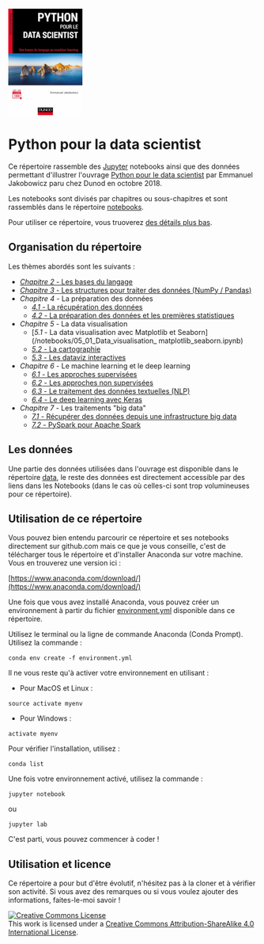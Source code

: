 ![](/other/python-pour-le-data-scientist-dunod.jpeg)

# Python pour la data scientist

Ce répertoire rassemble des [Jupyter](http://jupyter.org/) notebooks ainsi que des données permettant d'illustrer l'ouvrage [Python pour le data scientist](https://www.dunod.com/sciences-techniques/python-pour-data-scientist-bases-du-langage-au-machine-learning) par Emmanuel Jakobowicz paru chez Dunod en octobre 2018.

Les notebooks sont divisés par chapitres ou sous-chapitres et sont rassemblés dans le répertoire [notebooks](/notebooks/).

Pour utiliser ce répertoire, vous truoverez [des détails plus bas](#utilisation).

## Organisation du répertoire

Les thèmes abordés sont les suivants :

- [*Chapitre 2* - Les bases du langage](/notebooks/02_python_from_scratch.ipynb)
- [*Chapitre 3* - Les structures pour traiter des données (NumPy / Pandas)](/notebooks/03_numpy_pandas_bases.ipynb)
- *Chapitre 4* - La préparation des données
  - [*4.1* - La récupération des données](/notebooks/04_01_recuperation_des_donnees.ipynb)
  - [*4.2* - La préparation des données et les premières statistiques](/notebooks/04_02_manipulation_description_des_donnees.ipynb)
- *Chapitre 5* - La data visualisation
  - [*5.1* - La data visualisation avec Matplotlib et Seaborn](/notebooks/05_01_Data_visualisation_ matplotlib_seaborn.ipynb)
  - [*5.2* - La cartographie](/notebooks/05_02_Data_visualisation_cartographie.ipynb)
  - [*5.3* - Les dataviz interactives](/notebooks/05_03_Visualisations_interactives.ipynb)
- *Chapitre 6* - Le machine learning et le deep learning
  - [*6.1* - Les approches supervisées](/notebooks/06_01_Machine_learning_supervise.ipynb)
  - [*6.2* - Les approches non supervisées](/notebooks/06_02_Machine_learning_non_supervise.ipynb)
  - [*6.3* - Le traitement des données textuelles (NLP)](/notebooks/06_03_NLP.ipynb)
  - [*6.4* - Le deep learning avec Keras](/notebooks/06_04_Deep_Learning.ipynb)
- *Chapitre 7* - Les traitements "big data"
  - [*7.1* - Récupérer des données depuis une infrastructure big data](/notebooks/07_01_Big_data_import.ipynb)
  - [*7.2* - PySpark pour Apache Spark](/notebooks/07_02_Spark.ipynb)

## Les données

Une partie des données utilisées dans l'ouvrage est disponible dans le répertoire [data](/data/), le reste des données est directement accessible par des liens dans les Notebooks (dans le cas où celles-ci sont trop volumineuses pour ce répertoire).

<a id="utilisation"></a>
## Utilisation de ce répertoire

Vous pouvez bien entendu parcourir ce répertoire et ses notebooks directement sur github.com mais ce que je vous conseille, c'est de télécharger tous le répertoire et d'installer Anaconda sur votre machine. Vous en trouverez une version ici :

[https://www.anaconda.com/download/](https://www.anaconda.com/download/)

Une fois que vous avez installé Anaconda, vous pouvez créer un environnement à partir du fichier [environment.yml](/environment.yml) disponible dans ce répertoire.

Utilisez le terminal ou la ligne de commande Anaconda (Conda Prompt). Utilisez la commande :
```
conda env create -f environment.yml
```

Il ne vous reste qu'à activer votre environnement en utilisant :
- Pour MacOS et Linux :
```
source activate myenv
```

- Pour Windows :
```
activate myenv
```

Pour vérifier l'installation, utilisez :
```
conda list
```

Une fois votre environnement activé, utilisez la commande :
```
jupyter notebook
```
ou
```
jupyter lab
```
C'est parti, vous pouvez commencer à coder !


## Utilisation et licence

Ce répertoire a pour but d'être évolutif, n'hésitez pas à la cloner et à vérifier son activité. Si vous avez des remarques ou si vous voulez ajouter des informations, faites-le-moi savoir !

<a rel="license" href="http://creativecommons.org/licenses/by-sa/4.0/"><img alt="Creative Commons License" style="border-width:0" src="https://i.creativecommons.org/l/by-sa/4.0/88x31.png" /></a><br />This work is licensed under a <a rel="license" href="http://creativecommons.org/licenses/by-sa/4.0/">Creative Commons Attribution-ShareAlike 4.0 International License</a>.
